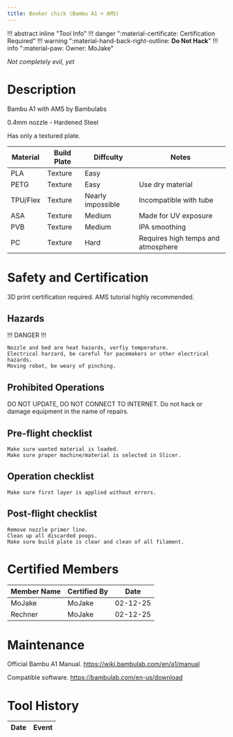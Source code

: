 ```yaml
---
title: Booker chick (Bambu A1 + AMS)
---
```


!!! abstract inline "Tool Info"
    !!! danger ":material-certificate: Certification Required"
    !!! warning ":material-hand-back-right-outline: __Do Not Hack__"
    !!! info ":material-paw: Owner: MoJake"

_Not completely evil, yet_

# Description

Bambu A1 with AMS by Bambulabs

0.4mm nozzle - Hardened Steel

Has only a textured plate.

|Material|Build Plate|Diffculty|Notes
|------|------|------|------|
|PLA|Texture|Easy|
|PETG|Texture|Easy|Use dry material
|TPU/Flex|Texture|Nearly impossible|Incompatible with tube
|ASA|Texture|Medium|Made for UV exposure
|PVB|Texture|Medium|IPA smoothing
|PC|Texture|Hard|Requires high temps and atmosphere

# Safety and Certification

3D print certification required.
AMS tutorial highly recommended.

## Hazards

!!! DANGER !!!

    Nozzle and bed are heat hazards, verfiy temperature.
    Electrical harzard, be careful for pacemakers or other electrical hazards.
    Moving robot, be weary of pinching. 

## Prohibited Operations

DO NOT UPDATE, DO NOT CONNECT TO INTERNET.
Do not hack or damage equipment in the name of repairs.

## Pre-flight checklist

    Make sure wanted material is loaded.
    Make sure proper machine/material is selected in Slicer. 

## Operation checklist

    Make sure first layer is applied without errors.

## Post-flight checklist

    Remove nozzle primer line.
    Clean up all discarded poops.
    Make sure build plate is clear and clean of all filament. 


# Certified Members

|Member Name | Certified By | Date           |
|------------|--------------|----------------|
|MoJake|MoJake|02-12-25|
|Rechner|MoJake|02-12-25|



# Maintenance

Official Bambu A1 Manual. 
https://wiki.bambulab.com/en/a1/manual

Compatible software.
https://bambulab.com/en-us/download

# Tool History

|Date | Event |
|-----|-------|
